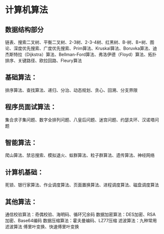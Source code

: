 # 计算机算法

## 数据结构部分
链表、搜索二叉树、平衡二叉树、2-3树、2-3-4树、红黑树、B-树、B+树、图论、深度优先搜索、广度优先搜索、Prim算法、Kruskal算法、Boruvka算法、迪杰斯特拉（Dijkstra）算法、Bellman-Ford算法、弗洛伊德（Floyd）算法、拓扑排序、关键路径、欧拉回路、Fleury算法

## 基础算法：
排序算法、查找算法、递归、分治、动态规划、贪心、回溯、分支界限

## 程序员面试算法：
集合求子集问题、数字全排列问题、八皇后问题、迷宫问题、约瑟夫环、汉诺塔问题

## 智能算法：
爬山算法、禁忌搜索、模拟退火、蚁群算法、粒子群算法、遗传算法、神经网络

## 计算机基础：
死锁、银行家算法、作业调度算法、页面置换算法、进程调度算法、磁盘调度算法

## 其他算法：
通信校验算法：奇偶校验、海明码、循环冗余码
数据加密算法：DES加密、RSA加密、Base64编码
数据压缩算法：霍夫曼编码、LZ77压缩
滤波算法：九种常用滤波算法
傅里叶变换、快速傅里叶变换